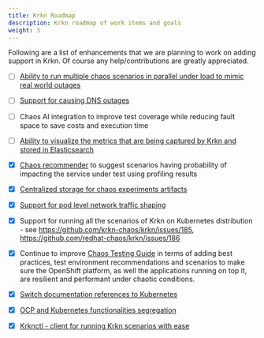 ```yaml
---
title: Krkn Roadmap
description: Krkn roadmap of work items and goals
weight: 3
---
```


Following are a list of enhancements that we are planning to work on adding support in Krkn. Of course any help/contributions are greatly appreciated.

- [ ] [Ability to run multiple chaos scenarios in parallel under load to mimic real world outages](https://github.com/krkn-chaos/krkn/issues/424)

- [ ] [Support for causing DNS outages](https://github.com/krkn-chaos/krkn/issues/394)
- [ ] Chaos AI integration to improve test coverage while reducing fault space to save costs and execution time
- [ ] [Ability to visualize the metrics that are being captured by Krkn and stored in Elasticsearch](https://github.com/krkn-chaos/krkn/issues/124)
- [x] [Chaos recommender](https://github.com/krkn-chaos/krkn/tree/main/utils/chaos-recommender) to suggest scenarios having probability of impacting the service under test using profiling results 
- [x] [Centralized storage for chaos experiments artifacts](https://github.com/krkn-chaos/krkn/issues/423)
- [x] [Support for pod level network traffic shaping](https://github.com/krkn-chaos/krkn/issues/393)
- [x] Support for running all the scenarios of Krkn on Kubernetes distribution - see https://github.com/krkn-chaos/krkn/issues/185, https://github.com/redhat-chaos/krkn/issues/186
- [x] Continue to improve [Chaos Testing Guide](https://krkn-chaos.github.io/krkn) in terms of adding best practices, test environment recommendations and scenarios to make sure the OpenShift platform, as well the applications running on top it, are resilient and performant under chaotic conditions.
- [x] [Switch documentation references to Kubernetes](https://github.com/krkn-chaos/krkn/issues/495)
- [x] [OCP and Kubernetes functionalities segregation](https://github.com/krkn-chaos/krkn/issues/497)
- [x] [Krknctl - client for running Krkn scenarios with ease](https://github.com/krkn-chaos/krknctl)